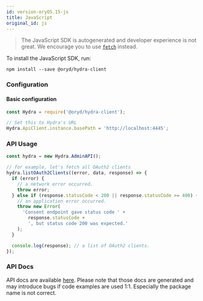 ```yaml
---
id: version-oryOS.15-js
title: JavaScript
original_id: js
---
```


> The JavaScript SDK is autogenerated and developer experience is not great. We
> encourage you to use
> [`fetch`](https://developer.mozilla.org/en-US/docs/Web/API/Fetch_API) instead.

To install the JavaScript SDK, run:

```
npm install --save @oryd/hydra-client
```

### Configuration

#### Basic configuration

```js
const Hydra = require('@oryd/hydra-client');

// Set this to Hydra's URL
Hydra.ApiClient.instance.basePath = 'http://localhost:4445';
```

### API Usage

```js
const hydra = new Hydra.AdminAPI();

// for example, let's fetch all OAuth2 clients
hydra.listOAuth2Clients((error, data, response) => {
  if (error) {
    // a network error occurred.
    throw error;
  } else if (response.statusCode < 200 || response.statusCode >= 400) {
    // an application error occurred.
    throw new Error(
      'Consent endpoint gave status code ' +
        response.statusCode +
        ', but status code 200 was expected.'
    );
  }

  console.log(response); // a list of OAuth2 clients.
});
```

### API Docs

API docs are available
[here](https://github.com/ory/hydra/blob/master/sdk/js/swagger/README.md).
Please note that those docs are generated and may introduce bugs if code
examples are used 1:1. Especially the package name is not correct.
